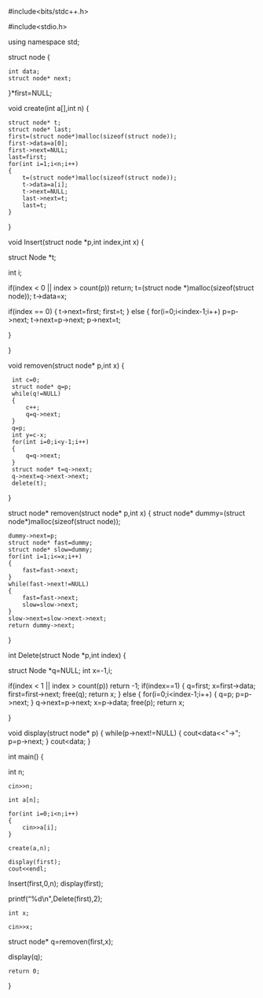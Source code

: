 <!--   creating linkedlist operations -->
#include<bits/stdc++.h>
  
#include<stdio.h>
  
using namespace std;

<!--   creating structure for node -->
struct node
{
  
    int data;
    struct node* next;
  
}*first=NULL;

<!--   created linkedlist by passing array elements as parameters -->
void create(int a[],int n)
{

    struct node* t;
    struct node* last;
    first=(struct node*)malloc(sizeof(struct node));
    first->data=a[0];
    first->next=NULL;
    last=first;
    for(int i=1;i<n;i++)
    {
        t=(struct node*)malloc(sizeof(struct node));
        t->data=a[i];
        t->next=NULL;
        last->next=t;
        last=t;
    }
    
}
<!--   inserting in  a linked list -->
 void Insert(struct node *p,int index,int x)
{
  
  
 struct Node *t;
 
 int i;
 
 if(index < 0 || index > count(p))
 return;
 t=(struct node *)malloc(sizeof(struct node));
 t->data=x;
 
 if(index == 0)
 {
 t->next=first;
 first=t;
 }
 else
 {
 for(i=0;i<index-1;i++)
 p=p->next;
 t->next=p->next;
 p->next=t;
 
 }
 
}
  
<!--   removing nth node from end ---brute force approach -->
 void removen(struct node* p,int x)
 {
 
     int c=0;
     struct node* q=p;
     while(q!=NULL)
     {
         c++;
         q=q->next;
     }
     q=p;
     int y=c-x;
     for(int i=0;i<y-1;i++)
     {
         q=q->next;
     }
     struct node* t=q->next;
     q->next=q->next->next;
     delete(t);
    
 }

<!--   removing nth node from end --optimized approach -->
struct node* removen(struct node* p,int x)
{
    struct node* dummy=(struct node*)malloc(sizeof(struct node));
<!--   node* dummy=new node; // creating node in c++ -->
    dummy->next=p;
    struct node* fast=dummy;
    struct node* slow=dummy;
    for(int i=1;i<=x;i++)
    {
        fast=fast->next;
    }
    while(fast->next!=NULL)
    {
        fast=fast->next;
        slow=slow->next;
    }
    slow->next=slow->next->next;
    return dummy->next;
}
<!--   deleting in a linkedlist -->
  
  int Delete(struct Node *p,int index)
{

 struct Node *q=NULL;
 int x=-1,i;
 
 if(index < 1 || index > count(p))
 return -1;
 if(index==1)
 {
 q=first;
 x=first->data;
 first=first->next;
 free(q);
 return x;
 }
 else
 {
 for(i=0;i<index-1;i++)
 {
 q=p;
 p=p->next;
 }
 q->next=p->next;
 x=p->data;
 free(p);
 return x;
 
 }
  
<!--   displaying the linkedlist -->
void display(struct node* p)
{
    while(p->next!=NULL)
    {
        cout<<p->data<<"->";
        p=p->next;
    }
    cout<<p->data;
}
  
<!--   main function -->
int main()
{
  
  int n;
<!--number of elements in a linked list -->
    cin>>n;
<!--   taking input for number of elements -->
    int a[n];
<!--   creating array of n elements -->
    for(int i=0;i<n;i++)
    {
        cin>>a[i];
    }
<!--   taking input in an array for n elements -->
    create(a,n);
<!--   created array to a linkedlist. -->
    display(first);
    cout<<endl;
  Insert(first,0,n);
  display(first);
  
  printf(“%d\n",Delete(first),2);
<!--   deleting in a linkedlist -->
    int x;
<!--   removing nth node from linked list -->
    cin>>x;
   
  struct node* q=removen(first,x);
<!--   nth node from end is removed -->
   
  display(q);
<!--   displaying the linkedlist after removing nth node. -->
    return 0;
}

